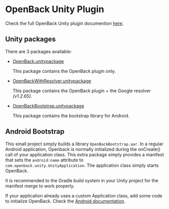 # OpenBack Unity Plugin

Check the full OpenBack Unity plugin documention [here](https://docs.openback.com/plugins/unity/).

## Unity packages

There are 3 packages available:

* [OpenBack.unitypackage](OpenBack.unitypackage)

    This package contains the OpenBack plugin only.

* [OpenBackWithResolver.unitypackage](OpenBackWithResolver.unitypackage)

    This package contains the OpenBack plugin + the Google resolver _(v1.2.65)_.

* [OpenBackBootstrap.unitypackage](OpenBackBootstrap.unitypackage)

    This package contains the bootstrap library for Android.

## Android Bootstrap

This small project simply builds a library `OpenBackBootstrap.aar`. In a regular Android application, Openback is normally initialized during the onCreate() call of your application class. This extra package simply provides a manifest that sets the `android:name` attribute to `com.openback.unity.UnityApplication`. The application class simply starts OpenBack.

It is recommended to the Gradle build system in your Unity project for the manifest merge to work properly.

If your application already uses a custom Application class, add some code to initialize OpenBack. Check the [Android documentation](https://docs.openback.com/android/integration).

